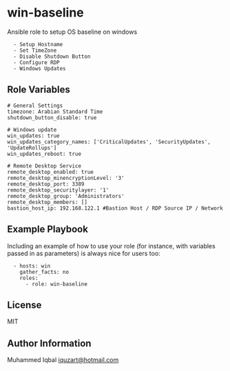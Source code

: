 win-baseline
=========

Ansible role to setup OS baseline on windows

```
  - Setup Hostname
  - Set TimeZone
  - Disable Shutdown Button
  - Configure RDP
  - Windows Updates

```


Role Variables
--------------

```
# General Settings
timezone: Arabian Standard Time
shutdown_button_disable: true

# Windows update
win_updates: true
win_updates_category_names: ['CriticalUpdates', 'SecurityUpdates', 'UpdateRollups']
win_updates_reboot: true

# Remote Desktop Service
remote_desktop_enabled: true
remote_desktop_minencryptionLevel: '3'
remote_desktop_port: 3389
remote_desktop_securitylayer: '1'
remote_desktop_group: 'Administrators'
remote_desktop_members: []
bastion_host_ip: 192.168.122.1 #Bastion Host / RDP Source IP / Network 

```

Example Playbook
----------------

Including an example of how to use your role (for instance, with variables passed in as parameters) is always nice for users too:

```
  - hosts: win
    gather_facts: no 
    roles:
      - role: win-baseline
```
License
-------

MIT

Author Information
------------------

Muhammed Iqbal <iquzart@hotmail.com>
